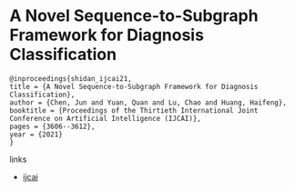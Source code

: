 # A Novel Sequence-to-Subgraph Framework for Diagnosis Classification

```
@inproceedings{shidan_ijcai21,
title = {A Novel Sequence-to-Subgraph Framework for Diagnosis Classification},
author = {Chen, Jun and Yuan, Quan and Lu, Chao and Huang, Haifeng},
booktitle = {Proceedings of the Thirtieth International Joint Conference on Artificial Intelligence (IJCAI)},
pages = {3606--3612},
year = {2021}
}
```

links
- [ijcai](https://www.ijcai.org/Proceedings/2021/496)
